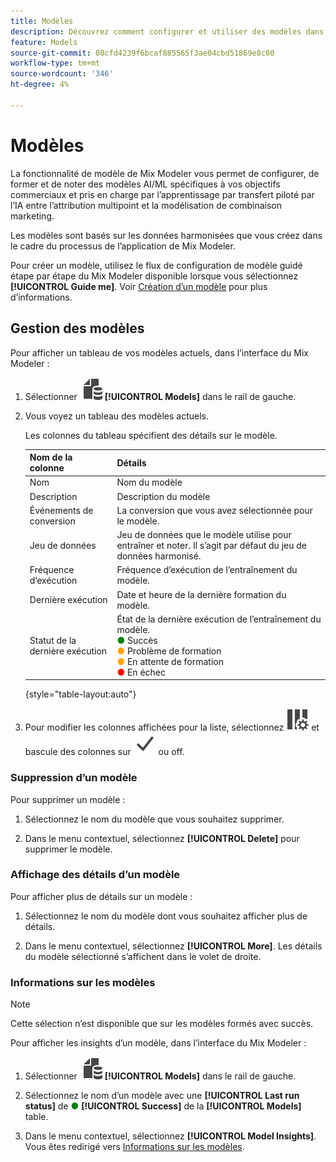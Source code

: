 ```yaml
---
title: Modèles
description: Découvrez comment configurer et utiliser des modèles dans Mix Modeler.
feature: Models
source-git-commit: 08cfd4239f6bcaf885565f3ae04cbd51869e8c00
workflow-type: tm+mt
source-wordcount: '346'
ht-degree: 4%

---
```



# Modèles

La fonctionnalité de modèle de Mix Modeler vous permet de configurer, de former et de noter des modèles AI/ML spécifiques à vos objectifs commerciaux et pris en charge par l’apprentissage par transfert piloté par l’IA entre l’attribution multipoint et la modélisation de combinaison marketing.

Les modèles sont basés sur les données harmonisées que vous créez dans le cadre du processus de l’application de Mix Modeler.

Pour créer un modèle, utilisez le flux de configuration de modèle guidé étape par étape du Mix Modeler disponible lorsque vous sélectionnez **[!UICONTROL Guide me]**. Voir [Création d’un modèle](create.md) pour plus d’informations.

## Gestion des modèles

Pour afficher un tableau de vos modèles actuels, dans l’interface du Mix Modeler :

1. Sélectionner ![](../assets/icons/FileData.svg) **[!UICONTROL Models]** dans le rail de gauche.

1. Vous voyez un tableau des modèles actuels.

   Les colonnes du tableau spécifient des détails sur le modèle.

   | Nom de la colonne | Détails |
   |---|---|
   | Nom | Nom du modèle |
   | Description | Description du modèle |
   | Événements de conversion | La conversion que vous avez sélectionnée pour le modèle. |
   | Jeu de données | Jeu de données que le modèle utilise pour entraîner et noter. Il s’agit par défaut du jeu de données harmonisé. |
   | Fréquence d’exécution | Fréquence d’exécution de l’entraînement du modèle. |
   | Dernière exécution | Date et heure de la dernière formation du modèle. |
   | Statut de la dernière exécution | État de la dernière exécution de l’entraînement du modèle. <br/><span style="color:green">●</span> Succès<br/><span style="color:orange">●</span> Problème de formation<br/> <span style="color:orange">●</span> En attente de formation <br/><span style="color:red">●</span> En échec |

   {style="table-layout:auto"}

1. Pour modifier les colonnes affichées pour la liste, sélectionnez ![Paramètres des colonnes](../assets/icons/ColumnSetting.svg) et bascule des colonnes sur ![Vérifier](../assets/icons/Checkmark.svg) ou off.

### Suppression d’un modèle

Pour supprimer un modèle :

1. Sélectionnez le nom du modèle que vous souhaitez supprimer.

1. Dans le menu contextuel, sélectionnez **[!UICONTROL Delete]** pour supprimer le modèle.

### Affichage des détails d’un modèle

Pour afficher plus de détails sur un modèle :

1. Sélectionnez le nom du modèle dont vous souhaitez afficher plus de détails.

1. Dans le menu contextuel, sélectionnez **[!UICONTROL More]**. Les détails du modèle sélectionné s’affichent dans le volet de droite.



### Informations sur les modèles

>[!NOTE]
>
>Cette sélection n’est disponible que sur les modèles formés avec succès.
>

Pour afficher les insights d’un modèle, dans l’interface du Mix Modeler :

1. Sélectionner ![](../assets/icons/FileData.svg) **[!UICONTROL Models]** dans le rail de gauche.

1. Sélectionnez le nom d’un modèle avec une **[!UICONTROL Last run status]** de <span style="color:green">●</span> **[!UICONTROL Success]** de la **[!UICONTROL Models]** table.

1. Dans le menu contextuel, sélectionnez **[!UICONTROL Model Insights]**. Vous êtes redirigé vers [Informations sur les modèles](insights.md).


